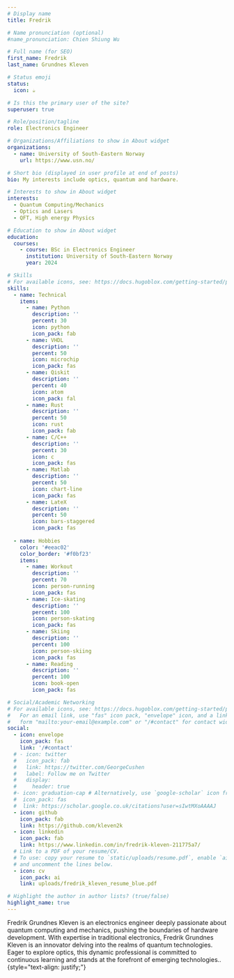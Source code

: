 ```yaml
---
# Display name
title: Fredrik

# Name pronunciation (optional)
#name_pronunciation: Chien Shiung Wu

# Full name (for SEO)
first_name: Fredrik
last_name: Grundnes Kleven

# Status emoji
status:
  icon: ☕️

# Is this the primary user of the site?
superuser: true

# Role/position/tagline
role: Electronics Engineer

# Organizations/Affiliations to show in About widget
organizations:
  - name: University of South-Eastern Norway
    url: https://www.usn.no/

# Short bio (displayed in user profile at end of posts)
bio: My interests include optics, quantum and hardware.

# Interests to show in About widget
interests:
  - Quantum Computing/Mechanics
  - Optics and Lasers
  - QFT, High energy Physics

# Education to show in About widget
education:
  courses:
    - course: BSc in Electronics Engineer
      institution: University of South-Eastern Norway
      year: 2024

# Skills
# For available icons, see: https://docs.hugoblox.com/getting-started/page-builder/#icons
skills:
  - name: Technical
    items:
      - name: Python
        description: ''
        percent: 30
        icon: python
        icon_pack: fab
      - name: VHDL
        description: ''
        percent: 50
        icon: microchip
        icon_pack: fas
      - name: Qiskit
        description: ''
        percent: 40
        icon: atom
        icon_pack: fal
      - name: Rust
        description: ''
        percent: 50
        icon: rust
        icon_pack: fab
      - name: C/C++
        description: ''
        percent: 30
        icon: c
        icon_pack: fas
      - name: Matlab
        description: ''
        percent: 50
        icon: chart-line
        icon_pack: fas
      - name: LateX
        description: ''
        percent: 50
        icon: bars-staggered
        icon_pack: fas
        
  - name: Hobbies
    color: '#eeac02'
    color_border: '#f0bf23'
    items:
      - name: Workout
        description: ''
        percent: 70
        icon: person-running
        icon_pack: fas
      - name: Ice-skating
        description: ''
        percent: 100
        icon: person-skating
        icon_pack: fas
      - name: Skiing
        description: ''
        percent: 100
        icon: person-skiing
        icon_pack: fas
      - name: Reading
        description: ''
        percent: 100
        icon: book-open
        icon_pack: fas

# Social/Academic Networking
# For available icons, see: https://docs.hugoblox.com/getting-started/page-builder/#icons
#   For an email link, use "fas" icon pack, "envelope" icon, and a link in the
#   form "mailto:your-email@example.com" or "/#contact" for contact widget.
social:
  - icon: envelope
    icon_pack: fas
    link: '/#contact'
  # - icon: twitter
  #   icon_pack: fab
  #   link: https://twitter.com/GeorgeCushen
  #   label: Follow me on Twitter
  #   display:
  #     header: true
  #- icon: graduation-cap # Alternatively, use `google-scholar` icon from `ai` icon pack
  #  icon_pack: fas
  #  link: https://scholar.google.co.uk/citations?user=sIwtMXoAAAAJ
  - icon: github
    icon_pack: fab
    link: https://github.com/kleven2k
  - icon: linkedin
    icon_pack: fab
    link: https://www.linkedin.com/in/fredrik-kleven-211775a7/
  # Link to a PDF of your resume/CV.
  # To use: copy your resume to `static/uploads/resume.pdf`, enable `ai` icons in `params.yaml`,
  # and uncomment the lines below.
  - icon: cv
    icon_pack: ai
    link: uploads/fredrik_kleven_resume_blue.pdf

# Highlight the author in author lists? (true/false)
highlight_name: true
---
```


Fredrik Grundnes Kleven is an electronics engineer deeply passionate about quantum computing and mechanics, pushing the boundaries of hardware development. With expertise in traditional electronics, Fredrik Grundnes Kleven is an innovator delving into the realms of quantum technologies. Eager to explore optics, this dynamic professional is committed to continuous learning and stands at the forefront of emerging technologies..
{style="text-align: justify;"}
